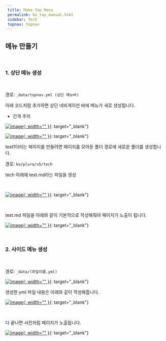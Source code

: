 ```yaml
---
 title: Make Top Menu
 permalink: ko_top_manual.html
 sidebar: Tech
 topnav: topnav
---
```


## 메뉴 만들기

<br />

### 1. 상단 메뉴 생성

<br /> 

경로: <code>_data/topnav.yml (상단 메뉴바)</code>

아래 코드처럼 추가하면 상단 네비게이션 바에 메뉴가 새로 생성됩니다.
* 간격 주의

[![image](/docs/images/Tech/Top/top_menu_1.PNG){: width="" }](/docs/images/Tech/Top/top_menu_1.PNG){: target="_blank"}

[![image](/docs/images/Tech/Top/top_menu_2.PNG){: width="" }](/docs/images/Tech/Top/top_menu_2.PNG){: target="_blank"}
<br />

test1이라는 페이지를 만들려면 페이지를 모아둔 폴더 경로에 새로운 폴더를 생성합니다.

경로: <code>ko/plura/v5/tech</code>

tech 아래에 test.md라는 파일을 생성

<br />

[![image](/docs/images/Tech/Top/top_menu_3.PNG){: width="" }](/docs/images/Tech/Top/top_menu_3.PNG){: target="_blank"}

<br />

test.md 파일을 아래와 같이 기본적으로 작성해줘야 페이지가 노출이 됩니다.

[![image](/docs/images/Tech/Top/top_menu_4.PNG){: width="" }](/docs/images/Tech/Top/top_menu_4.PNG){: target="_blank"}

<br />

### 2. 사이드 메뉴 생성

<br />

경로: <code>_data/(파일이름.yml)</code>

[![image](/docs/images/Tech/Top/top_menu_5.PNG){: width="" }](/docs/images/Tech/Top/top_menu_5.PNG){: target="_blank"}

생성한 yml 파일 내용은 아래와 같이 작성해줍니다.

[![image](/docs/images/Tech/Top/top_menu_6.PNG){: width="" }](/docs/images/Tech/Top/top_menu_6.PNG){: target="_blank"}

<br />

다 끝나면 사진처럼 페이지가 노출됩니다.

[![image](/docs/images/Tech/Top/top_menu_7.PNG){: width="" }](/docs/images/Tech/Top/top_menu_6.PNG){: target="_blank"}

<br />

